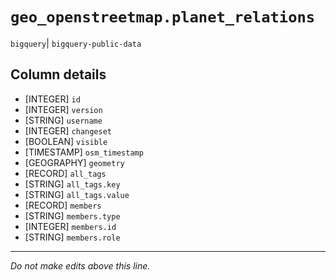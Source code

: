 # `geo_openstreetmap.planet_relations`
`bigquery`| `bigquery-public-data`

## Column details
* [INTEGER]   `id`
* [INTEGER]   `version`
* [STRING]    `username`
* [INTEGER]   `changeset`
* [BOOLEAN]   `visible`
* [TIMESTAMP] `osm_timestamp`
* [GEOGRAPHY] `geometry`
* [RECORD]    `all_tags`
* [STRING]    `all_tags.key`
* [STRING]    `all_tags.value`
* [RECORD]    `members`
* [STRING]    `members.type`
* [INTEGER]   `members.id`
* [STRING]    `members.role`

-------------------------------------------------------------------------------
*Do not make edits above this line.*
